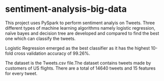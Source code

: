 # sentiment-analysis-big-data

This project uses PySpark to perform sentiment analyis on Tweets. Three different types of machine learning algorithms namely logistic regression, naïve bayes and decision tree are developed and compared to find the best one which can classify the tweets.

Logistic Regression emerged as the best classifier as it has the highest 10-fold cross validation accuracy of 99.26%.

The dataset is the Tweets.csv file.The dataset contains tweets made by customers of US flights. There are a total of 14640 tweets and 15 features for every tweet.

